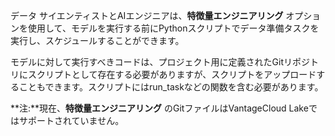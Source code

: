データ サイエンティストとAIエンジニアは、**特徴量エンジニアリング** オプションを使用して、モデルを実行する前にPythonスクリプトでデータ準備タスクを実行し、スケジュールすることができます。

モデルに対して実行すべきコードは、プロジェクト用に定義されたGitリポジトリにスクリプトとして存在する必要がありますが、スクリプトをアップロードすることもできます。スクリプトにはrun_taskなどの関数を含む必要があります。

**注:**現在、**特徴量エンジニアリング** のGitファイルはVantageCloud Lakeではサポートされていません。

